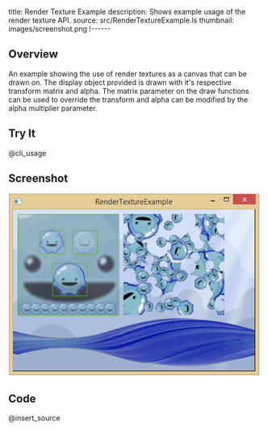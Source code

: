 title: Render Texture Example
description: Shows example usage of the render texture API.
source: src/RenderTextureExample.ls
thumbnail: images/screenshot.png
!------

## Overview
An example showing the use of render textures as a canvas that can be drawn on. The display object provided is drawn with it's respective transform matrix and alpha. The matrix parameter on the draw functions can be used to override the transform and alpha can be modified by the alpha multiplier parameter.

## Try It
@cli_usage

## Screenshot
![Screenshot](images/screenshot.png)

## Code
@insert_source
